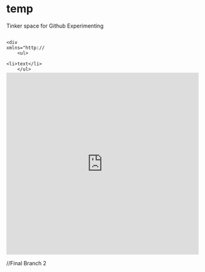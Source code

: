 # temp
Tinker space for Github Experimenting

<svg width="100" height="100" xmlns="http://www.w3.org/2000/svg">
<foreignObject width="100" height="100">
    
    <div xmlns="http://www.w3.org/1999/xhtml">
        <ul>
            <li>text</li>
        </ul>
        <!-- Other embed HTML element/text into SVG -->
    </div>
</foreignObject>
</svg>

<iframe width="100%" height="475" src="https://dotnetfiddle.net/Widget/CsCons" frameborder="0"></iframe>


//Final Branch 2



